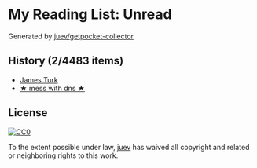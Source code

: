 # My Reading List: Unread

Generated by [juev/getpocket-collector](https://github.com/juev/getpocket-collector)

## History (2/4483 items)

- [James Turk](https://usesthis.com/interviews/james.turk/)
- [★ mess with dns ★](https://messwithdns.net/)

## License

[![CC0](https://mirrors.creativecommons.org/presskit/buttons/88x31/svg/cc-zero.svg)](https://creativecommons.org/publicdomain/zero/1.0/)

To the extent possible under law, [juev](https://github.com/juev) has waived all copyright and related or neighboring rights to this work.
